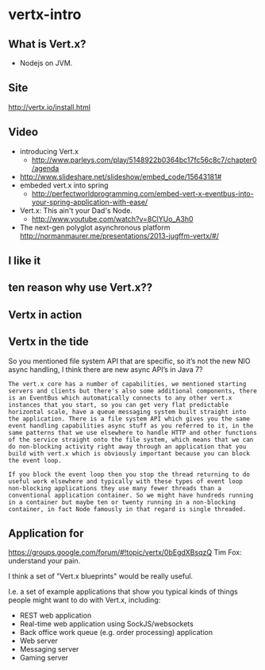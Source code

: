 vertx-intro
==========

## What is Vert.x?
  * Nodejs on JVM.
  
##
## Site
http://vertx.io/install.html

## Video
- introducing Vert.x
  * http://www.parleys.com/play/5148922b0364bc17fc56c8c7/chapter0/agenda
- http://www.slideshare.net/slideshow/embed_code/15643181#
- embeded vert.x into spring
  * http://perfectworldprogramming.com/embed-vert-x-eventbus-into-your-spring-application-with-ease/
- Vert.x: This ain't your Dad's Node.
	* http://www.youtube.com/watch?v=8ClYUo_A3h0
- The next-gen polyglot asynchronous platform
   http://normanmaurer.me/presentations/2013-jugffm-vertx/#/

## I like it



## ten reason why use Vert.x??


## Vertx in action


## Vertx in the tide


So you mentioned file system API that are specific, so it’s not the new NIO async handling, I think there are new async API’s in Java 7? 

	The vert.x core has a number of capabilities, we mentioned starting servers and clients but there's also some additional components, there is an EventBus which automatically connects to any other vert.x instances that you start, so you can get very flat predictable horizontal scale, have a queue messaging system built straight into the application. There is a file system API which gives you the same event handling capabilities async stuff as you referred to it, in the same patterns that we use elsewhere to handle HTTP and other functions of the service straight onto the file system, which means that we can do non-blocking activity right away through an application that you build with vert.x which is obviously important because you can block the event loop. 

	If you block the event loop then you stop the thread returning to do useful work elsewhere and typically with these types of event loop non-blocking applications they use many fewer threads than a conventional application container. So we might have hundreds running in a container but maybe ten or twenty running in a non-blocking container, in fact Node famously in that regard is single threaded.


## Application for  
  https://groups.google.com/forum/#!topic/vertx/0bEgdXBsqzQ
  Tim Fox:
   understand your pain. 

I think a set of "Vert.x blueprints" would be really useful. 

I.e. a set of example applications that show you typical kinds of things 
people might want to do with Vert.x, including: 

* REST web application 
* Real-time web application using SockJS/websockets 
* Back office work queue (e.g. order processing) application 
* Web server 
* Messaging server 
* Gaming server 

